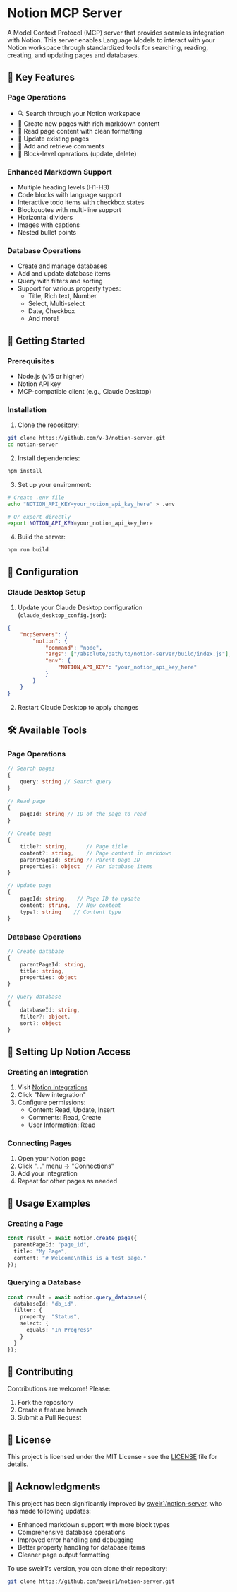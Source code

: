 # Notion MCP Server

A Model Context Protocol (MCP) server that provides seamless integration with Notion. This server enables Language Models to interact with your Notion workspace through standardized tools for searching, reading, creating, and updating pages and databases.

## 🌟 Key Features

### Page Operations

- 🔍 Search through your Notion workspace
- 📝 Create new pages with rich markdown content
- 📖 Read page content with clean formatting
- 🔄 Update existing pages
- 💬 Add and retrieve comments
- 🧱 Block-level operations (update, delete)

### Enhanced Markdown Support

- Multiple heading levels (H1-H3)
- Code blocks with language support
- Interactive todo items with checkbox states
- Blockquotes with multi-line support
- Horizontal dividers
- Images with captions
- Nested bullet points

### Database Operations

- Create and manage databases
- Add and update database items
- Query with filters and sorting
- Support for various property types:
  - Title, Rich text, Number
  - Select, Multi-select
  - Date, Checkbox
  - And more!

## 🚀 Getting Started

### Prerequisites

- Node.js (v16 or higher)
- Notion API key
- MCP-compatible client (e.g., Claude Desktop)

### Installation

1. Clone the repository:

```bash
git clone https://github.com/v-3/notion-server.git
cd notion-server
```

2. Install dependencies:

```bash
npm install
```

3. Set up your environment:

```bash
# Create .env file
echo "NOTION_API_KEY=your_notion_api_key_here" > .env

# Or export directly
export NOTION_API_KEY=your_notion_api_key_here
```

4. Build the server:

```bash
npm run build
```

## 🔧 Configuration

### Claude Desktop Setup

1. Update your Claude Desktop configuration (`claude_desktop_config.json`):

```json
{
    "mcpServers": {
        "notion": {
            "command": "node",
            "args": ["/absolute/path/to/notion-server/build/index.js"],
            "env": {
                "NOTION_API_KEY": "your_notion_api_key_here"
            }
        }
    }
}
```

2. Restart Claude Desktop to apply changes

## 🛠️ Available Tools

### Page Operations

```typescript
// Search pages
{
    query: string // Search query
}

// Read page
{
    pageId: string // ID of the page to read
}

// Create page
{
    title?: string,      // Page title
    content?: string,    // Page content in markdown
    parentPageId: string // Parent page ID
    properties?: object  // For database items
}

// Update page
{
    pageId: string,   // Page ID to update
    content: string,  // New content
    type?: string    // Content type
}
```

### Database Operations

```typescript
// Create database
{
    parentPageId: string,
    title: string,
    properties: object
}

// Query database
{
    databaseId: string,
    filter?: object,
    sort?: object
}
```

## 🔐 Setting Up Notion Access

### Creating an Integration

1. Visit [Notion Integrations](https://www.notion.so/my-integrations)
2. Click "New integration"
3. Configure permissions:
   - Content: Read, Update, Insert
   - Comments: Read, Create
   - User Information: Read

### Connecting Pages

1. Open your Notion page
2. Click "..." menu → "Connections"
3. Add your integration
4. Repeat for other pages as needed

## 📝 Usage Examples

### Creating a Page

```typescript
const result = await notion.create_page({
  parentPageId: "page_id",
  title: "My Page",
  content: "# Welcome\nThis is a test page."
});
```

### Querying a Database

```typescript
const result = await notion.query_database({
  databaseId: "db_id",
  filter: {
    property: "Status",
    select: {
      equals: "In Progress"
    }
  }
});
```

## 🤝 Contributing

Contributions are welcome! Please:

1. Fork the repository
2. Create a feature branch
3. Submit a Pull Request

## 📜 License

This project is licensed under the MIT License - see the [LICENSE](LICENSE) file for details.

## 🙏 Acknowledgments

This project has been significantly improved by [sweir1/notion-server](https://github.com/sweir1/notion-server), who has made following updates:

- Enhanced markdown support with more block types
- Comprehensive database operations
- Improved error handling and debugging
- Better property handling for database items
- Cleaner page output formatting

To use sweir1's version, you can clone their repository:

```bash
git clone https://github.com/sweir1/notion-server.git
```

